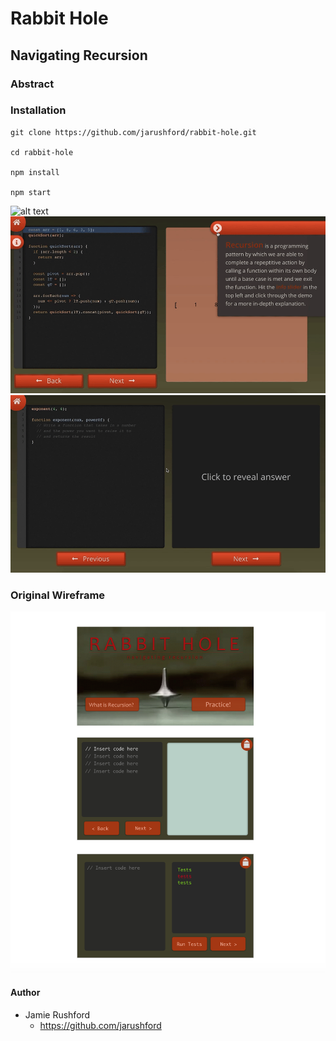 # Rabbit Hole 
## Navigating Recursion

### Abstract


### Installation

```
git clone https://github.com/jarushford/rabbit-hole.git

cd rabbit-hole

npm install

npm start
```

![alt text](assets/landing.gif)
![alt text](assets/demo.gif)
![alt text](assets/practice.gif)

### Original Wireframe

![alt text](assets/wireframe.jpg)

#### Author

- Jamie Rushford
  - https://github.com/jarushford
